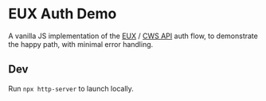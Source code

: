 # EUX Auth Demo

A vanilla JS implementation of the [EUX](https://github.com/CryptoFi-LLC/dbp-frontend-v2/) / [CWS API](https://github.com/CryptoFi-LLC/cws-api/) auth flow, to demonstrate the happy path, with minimal error handling.

## Dev

Run `npx http-server` to launch locally.
